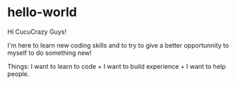 # hello-world
Hi CucuCrazy Guys!

I'm here to learn new coding skills and to try to give a better opportunnity to myself to do something new!

Things: I want to learn to code + I want to build experience + I want to help people.
